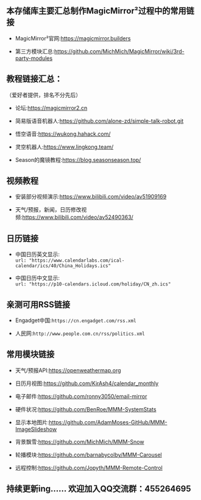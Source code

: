 本存储库主要汇总制作MagicMirror²过程中的常用链接
---------------------------------------------
* MagicMirror²官网:https://magicmirror.builders<br>

* 第三方模块汇总:https://github.com/MichMich/MagicMirror/wiki/3rd-party-modules<br>

教程链接汇总：
----------
（爱好者提供，排名不分先后）
* 论坛:https://magicmirror2.cn 

* 简易版语音机器人:https://github.com/alone-zd/simple-talk-robot.git

* 悟空语音:https://wukong.hahack.com/

* 灵空机器人:https://www.lingkong.team/

* Season的魔镜教程:https://blog.seasonseason.top/

视频教程
-----------
* 安装部分视频演示:https://www.bilibili.com/video/av51909169<br>

* 天气/预报，新闻，日历修改视频:https://www.bilibili.com/video/av52490363/<br>

日历链接
---------
* 中国日历英文显示:<br>
`url: "https://www.calendarlabs.com/ical-calendar/ics/40/China_Holidays.ics"`<br>

* 中国日历中文显示:<br>
`url: "https://p10-calendars.icloud.com/holiday/CN_zh.ics"`<br>

亲测可用RSS链接
-----------
* Engadget中国:`https://cn.engadget.com/rss.xml`

* 人民网:`http://www.people.com.cn/rss/politics.xml`

常用模块链接
------------
* 天气/预报API:https://openweathermap.org<br>

* 日历月视图:https://github.com/KirAsh4/calendar_monthly<br>

* 电子邮件:https://github.com/ronny3050/email-mirror<br>

* 硬件状况:https://github.com/BenRoe/MMM-SystemStats<br>

* 显示本地图片:https://github.com/AdamMoses-GitHub/MMM-ImageSlideshow<br>

* 背景飘雪:https://github.com/MichMich/MMM-Snow<br>

* 轮播模块:https://github.com/barnabycolby/MMM-Carousel<br>

* 远程控制:https://github.com/Jopyth/MMM-Remote-Control<br>


持续更新ing……         欢迎加入QQ交流群：455264695
--------------------------
